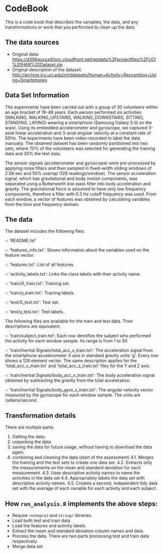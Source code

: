 # CodeBook

This is a code book that describes the variables, the data, and any transformations or work that you performed to clean up the data.

## The data sources

* Original data: https://d396qusza40orc.cloudfront.net/getdata%2Fprojectfiles%2FUCI%20HAR%20Dataset.zip
* Original description of the dataset: http://archive.ics.uci.edu/ml/datasets/Human+Activity+Recognition+Using+Smartphones

## Data Set Information

The experiments have been carried out with a group of 30 volunteers within an age bracket of 19-48 years.
Each person performed six activities (WALKING, WALKING_UPSTAIRS, WALKING_DOWNSTAIRS, SITTING, STANDING, LAYING) wearing a smartphone (Samsung Galaxy S II) on the waist.
Using its embedded accelerometer and gyroscope, we captured 3-axial linear acceleration and 3-axial angular velocity at a constant rate of 50Hz. 
The experiments have been video-recorded to label the data manually. 
The obtained dataset has been randomly partitioned into two sets, where 70% of the volunteers was selected for generating the training data and 30% the test data.

The sensor signals (accelerometer and gyroscope) were pre-processed by applying noise filters and then sampled in fixed-width sliding windows of 2.56 sec and 50% overlap (128 readings/window).
 The sensor acceleration signal, which has gravitational and body motion components, was separated using a Butterworth low-pass filter into body acceleration and gravity. 
 The gravitational force is assumed to have only low frequency components, therefore a filter with 0.3 Hz cutoff frequency was used. 
 From each window, a vector of features was obtained by calculating variables from the time and frequency domain.

## The data

The dataset includes the following files:

-: 'README.txt'

-: 'features_info.txt': Shows information about the variables used on the feature vector.

-: 'features.txt': List of all features.

-: 'activity_labels.txt': Links the class labels with their activity name.

-: 'train/X_train.txt': Training set.

-: 'train/y_train.txt': Training labels.

-: 'test/X_test.txt': Test set.

-: 'test/y_test.txt': Test labels.

The following files are available for the train and test data. Their descriptions are equivalent.

-: 'train/subject_train.txt': Each row identifies the subject who performed the activity for each window sample. Its range is from 1 to 30.

-: 'train/Inertial Signals/total_acc_x_train.txt': The acceleration signal from the smartphone accelerometer X axis in standard gravity units 'g'.
  Every row shows a 128 element vector. The same description applies for the 'total_acc_x_train.txt' and 'total_acc_z_train.txt' files for the Y and Z axis.

-: 'train/Inertial Signals/body_acc_x_train.txt': The body acceleration signal obtained by subtracting the gravity from the total acceleration.

-: 'train/Inertial Signals/body_gyro_x_train.txt': The angular velocity vector measured by the gyroscope for each window sample. The units are radians/second.


## Transformation details

There are multiple parts:

1. Getting the data.
2. unpacking the data
3. saving the data for future usage, without having to download the data again.
4. combining and cleaning the data (start of the assessment)
4.1. Merges the training and the test sets to create one data set.
4.2. Extracts only the measurements on the mean and standard deviation for each measurement.
4.3. Uses descriptive activity names to name the activities in the data set
4.4. Appropriately labels the data set with descriptive activity names.
4.5. Creates a second, independent tidy data set with the average of each variable for each activity and each subject.

## How ```run_analysis.R``` implements the above steps:

* Require ```reshapre2``` and ```stringr``` libraries.
* Load both test and train data
* Load the features and activity labels.
* Extract the mean and standard deviation column names and data.
* Process the data. There are two parts processing test and train data respectively.
* Merge data set.